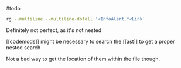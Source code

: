 #todo 

```sh
rg --multiline --multiline-dotall '<InfoAlert.*<Link'
```

Definitely not perfect, as it's not nested

[[codemods]] might be necessary to search the [[ast]] to get a proper nested search

Not a bad way to get the location of them within the file though.